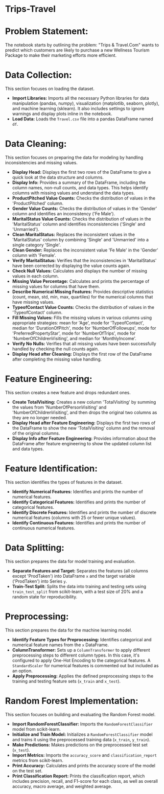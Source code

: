 # Trips-Travel
 # **Problem Statement:**

The notebook starts by outlining the problem: "Trips & Travel.Com" wants to predict which customers are likely to purchase a new Wellness Tourism Package to make their marketing efforts more efficient.

 # **Data Collection:**

This section focuses on loading the dataset.

*   **Import Libraries:** Imports all the necessary Python libraries for data manipulation (pandas, numpy), visualization (matplotlib, seaborn, plotly), and machine learning (sklearn). It also includes settings to ignore warnings and display plots inline in the notebook.
*   **Load Data:** Loads the `Travel.csv` file into a pandas DataFrame named `df`.

 # **Data Cleaning:**

This section focuses on preparing the data for modeling by handling inconsistencies and missing values.

*   **Display Head:** Displays the first two rows of the DataFrame to give a quick look at the data structure and columns.
*   **Display Info:** Provides a summary of the DataFrame, including the column names, non-null counts, and data types. This helps identify columns with missing values and understand the data types.
*   **ProductPitched Value Counts:** Checks the distribution of values in the 'ProductPitched' column.
*   **Gender Value Counts:** Checks the distribution of values in the 'Gender' column and identifies an inconsistency ('Fe Male').
*   **MaritalStatus Value Counts:** Checks the distribution of values in the 'MaritalStatus' column and identifies inconsistencies ('Single' and 'Unmarried').
*   **Clean MaritalStatus:** Replaces the inconsistent values in the 'MaritalStatus' column by combining 'Single' and 'Unmarried' into a single category 'Single'.
*   **Clean Gender:** Replaces the inconsistent value 'Fe Male' in the 'Gender' column with 'Female'.
*   **Verify MaritalStatus:** Verifies that the inconsistencies in 'MaritalStatus' have been corrected by displaying the value counts again.
*   **Check Null Values:** Calculates and displays the number of missing values in each column.
*   **Missing Value Percentage:** Calculates and prints the percentage of missing values for columns that have them.
*   **Describe Numerical Missing Features:** Provides descriptive statistics (count, mean, std, min, max, quartiles) for the numerical columns that have missing values.
*   **TypeofContact Value Counts:** Checks the distribution of values in the 'TypeofContact' column.
*   **Fill Missing Values:** Fills the missing values in various columns using appropriate strategies: mean for 'Age', mode for 'TypeofContact', median for 'DurationOfPitch', mode for 'NumberOfFollowups', mode for 'PreferredPropertyStar', mode for 'NumberOfTrips', mode for 'NumberOfChildrenVisiting', and median for 'MonthlyIncome'.
*   **Verify No Nulls:** Verifies that all missing values have been successfully handled by checking the null counts again.
*   **Display Head after Cleaning:** Displays the first row of the DataFrame after completing the missing value handling.

 # **Feature Engineering:**

This section creates a new feature and drops redundant ones.

*   **Create TotalVisiting:** Creates a new column 'TotalVisiting' by summing the values from 'NumberOfPersonVisiting' and 'NumberOfChildrenVisiting', and then drops the original two columns as they are no longer needed.
*   **Display Head after Feature Engineering:** Displays the first two rows of the DataFrame to show the new 'TotalVisiting' column and the removal of the original columns.
*   **Display Info after Feature Engineering:** Provides information about the DataFrame after feature engineering to show the updated column list and data types.

 # **Feature Identification:**

This section identifies the types of features in the dataset.

*   **Identify Numerical Features:** Identifies and prints the number of numerical features.
*   **Identify Categorical Features:** Identifies and prints the number of categorical features.
*   **Identify Discrete Features:** Identifies and prints the number of discrete numerical features (columns with 25 or fewer unique values).
*   **Identify Continuous Features:** Identifies and prints the number of continuous numerical features.

 # **Data Splitting:**

This section prepares the data for model training and evaluation.

*   **Separate Features and Target:** Separates the features (all columns except 'ProdTaken') into DataFrame `x` and the target variable ('ProdTaken') into Series `y`.
*   **Train-Test Split:** Splits the data into training and testing sets using `train_test_split` from scikit-learn, with a test size of 20% and a random state for reproducibility.

 # **Preprocessing:**

This section prepares the data for the machine learning model.

*   **Identify Feature Types for Preprocessing:** Identifies categorical and numerical feature names from the `x` DataFrame.
*   **ColumnTransformer:** Sets up a `ColumnTransformer` to apply different preprocessing steps to different column types. In this case, it's configured to apply One-Hot Encoding to the categorical features. A `StandardScaler` for numerical features is commented out but included as an option.
*   **Apply Preprocessing:** Applies the defined preprocessing steps to the training and testing feature sets (`x_train` and `x_test`).

 # **Random Forest Implementation:**

This section focuses on building and evaluating the Random Forest model.

*   **Import RandomForestClassifier:** Imports the `RandomForestClassifier` model from scikit-learn.
*   **Initialize and Train Model:** Initializes a `RandomForestClassifier` model and trains it using the preprocessed training data (`x_train`, `y_train`).
*   **Make Predictions:** Makes predictions on the preprocessed test set (`x_test`).
*   **Import Metrics:** Imports the `accuracy_score` and `classification_report` metrics from scikit-learn.
*   **Print Accuracy:** Calculates and prints the accuracy score of the model on the test set.
*   **Print Classification Report:** Prints the classification report, which includes precision, recall, and F1-score for each class, as well as overall accuracy, macro average, and weighted average.

